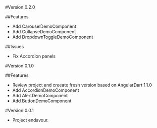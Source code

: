 #Version 0.2.0

##Features

- Add CarouselDemoComponent
- Add CollapseDemoComponent
- Add DropdownToggleDemoComponent

##Issues

- Fix Accordion panels

#Version 0.1.0

##Features

- Review project and creeate fresh version based on AngularDart 1.1.0
- Add AccordionDemoComponent
- Add AlertDemoComponent
- Add ButtonDemoComponent

#Version 0.0.1

- Project endavour.